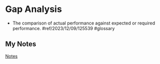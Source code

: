 # Gap Analysis
- The comparison of actual performance against expected or required performance. #ref/2023/12/09/125539 #glossary 
## My Notes
[Notes](mynotes/gap-analysis-notes.md)


